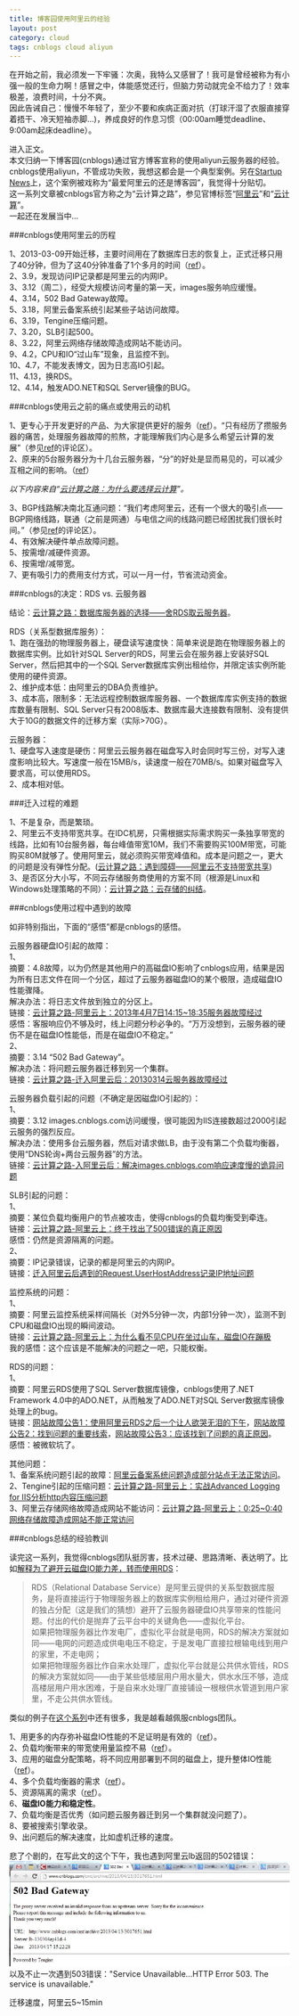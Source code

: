 ```yaml
---
title: 博客园使用阿里云的经验
layout: post
category: cloud
tags: cnblogs cloud aliyun
---
```


在开始之前，我必须发一下牢骚：次奥，我特么又感冒了！我可是曾经被称为有小强一般的生命力啊！感冒之中，体能感觉还行，但脑力劳动就完全不给力了！效率极差，浪费时间，十分不爽。  
因此告诫自己：慢慢不年轻了，至少不要和疾病正面对抗（打球汗湿了衣服直接穿着捂干、冷天短袖赤脚...)，养成良好的作息习惯（00:00am睡觉deadline、9:00am起床deadline）。  

进入正文。  
本文归纳一下博客园(cnblogs)通过官方博客宣称的使用aliyun云服务器的经验。cnblogs使用aliyun，不管成功失败，我想这都会是一个典型案例。另在[Startup News](http://news.dbanotes.net/item?id=3889)上，这个案例被戏称为“最爱阿里云的还是博客园”，我觉得十分贴切。  
这一系列文章被cnblogs官方称之为“云计算之路”，参见官博标签“[阿里云](http://www.cnblogs.com/cmt/tag/%E9%98%BF%E9%87%8C%E4%BA%91/)”和“[云计算](http://www.cnblogs.com/cmt/tag/%E4%BA%91%E8%AE%A1%E7%AE%97/)”。  
一起还在发展当中...  

###cnblogs使用阿里云的历程

1、2013-03-09开始迁移，主要时间用在了数据库日志的恢复上，正式迁移只用了40分钟，但为了这40分钟准备了1个多月的时间（[ref](http://www.cnblogs.com/cmt/archive/2013/03/09/go-into-cloud.html)）。  
2、3.9，发现访问IP记录都是阿里云的内网IP。  
3、3.12（周二），经受大规模访问考量的第一天，images服务响应缓慢。  
4、3.14，502 Bad Gateway故障。  
5、3.18，阿里云备案系统引起某些子站访问故障。  
6、3.19，Tengine压缩问题。  
7、3.20，SLB引起500。  
8、3.22，阿里云网络存储故障造成网站不能访问。  
9、4.2，CPU和IO“过山车”现象，且监控不到。  
10、4.7，不能发表博文，因为日志高IO引起。  
11、4.13，换RDS。  
12、4.14，触发ADO.NET和SQL Server镜像的BUG。  
  
###cnblogs使用云之前的痛点或使用云的动机     

1、更专心于开发更好的产品、为大家提供更好的服务（[ref](http://www.cnblogs.com/cmt/archive/2013/04/07/3006008.html)）。“只有经历了攒服务器的痛苦，处理服务器故障的煎熬，才能理解我们内心是多么希望云计算的发展”（参见[ref](http://www.cnblogs.com/cmt/archive/2012/12/20/aliyun-server-room.html)的评论区）。  
2、原来的5台服务器分为十几台云服务器，“分”的好处是显而易见的，可以减少互相之间的影响。（[ref](http://www.cnblogs.com/cmt/archive/2013/02/20/aliyun-bandwidth-share.html)）
 
*以下内容来自“[云计算之路：为什么要选择云计算](http://www.cnblogs.com/cmt/archive/2013/02/27/why-into-cloud.html)”。*  

3、BGP线路解决南北互通问题：“我们考虑阿里云，还有一个很大的吸引点——BGP网络线路，联通（之前是网通）与电信之间的线路问题已经困扰我们很长时间。”（参见[ref](http://www.cnblogs.com/cmt/archive/2012/12/20/aliyun-server-room.html)的评论区）。  
4、有效解决硬件单点故障问题。  
5、按需增/减硬件资源。  
6、按需增/减带宽。  
7、更有吸引力的费用支付方式，可以一月一付，节省流动资金。  

###cnblogs的决定：RDS vs. 云服务器

结论：[云计算之路：数据库服务器的选择——舍RDS取云服务器](http://www.cnblogs.com/cmt/archive/2013/02/21/alyun-rds.html)。  

RDS（关系型数据库服务）：  
1、跑在强劲的物理服务器上，硬盘读写速度快：简单来说是跑在物理服务器上的数据库实例。比如针对SQL Server的RDS，阿里云会在服务器上安装好SQL Server，然后把其中的一个SQL Server数据库实例出租给你，并限定该实例所能使用的硬件资源。  
2、维护成本低：由阿里云的DBA负责维护。  
3、成本高，限制多：无法远程控制数据库服务器、一个数据库库实例支持的数据库数量有限制、SQL Server只有2008版本、数据库最大连接数有限制、没有提供大于10G的数据文件的迁移方案（实际>70G）。  

云服务器：  
1、硬盘写入速度是硬伤：阿里云云服务器在磁盘写入时会同时写三份，对写入速度影响比较大。写速度一般在15MB/s，读速度一般在70MB/s。如果对磁盘写入要求高，可以使用RDS。  
2、成本相对低。  

###迁入过程的难题

1、不是复杂，而是繁琐。  
2、阿里云不支持带宽共享。在IDC机房，只需根据实际需求购买一条独享带宽的线路，比如有10台服务器，每台峰值带宽10M，我们不需要购买100M带宽，可能购买80M就够了。使用阿里云，就必须购买带宽峰值和。成本是问题之一，更大的问题是没有弹性分配。([云计算之路：遇到障碍——阿里云不支持带宽共享](http://www.cnblogs.com/cmt/archive/2013/02/20/aliyun-bandwidth-share.html))  
3、是否区分大小写，不同云存储服务商使用的方案不同（根源是Linux和Windows处理策略的不同）：[云计算之路：云存储的纠结](http://www.cnblogs.com/cmt/archive/2013/02/26/upyun-aliyun-url-case-sensitive.html)。  

###cnblogs使用过程中遇到的故障

如非特别指出，下面的“感悟”都是cnblogs的感悟。  

云服务器硬盘IO引起的故障：  
1、  
摘要：4.8故障，以为仍然是其他用户的高磁盘IO影响了cnblogs应用，结果是因为所有日志文件在同一个分区，超过了云服务器磁盘IO的某个极限，造成磁盘IO性能骤降。  
解决办法：将日志文件放到独立的分区上。  
链接：[云计算之路-阿里云上：2013年4月7日14:15~18:35服务器故障经过](http://www.cnblogs.com/cmt/archive/2013/04/08/3006448.html)  
感悟：客服响应仍不够及时，线上问题分秒必争的。“万万没想到，云服务器的硬伤不是在磁盘IO性能低，而是在磁盘IO不稳定。”    
2、  
摘要：3.14 “502 Bad Gateway”。  
解决办法：将问题云服务器迁移到另一个集群。  
链接：[云计算之路-迁入阿里云后：20130314云服务器故障经过](http://www.cnblogs.com/cmt/archive/2013/03/14/2960583.html)  


云服务器负载引起的问题（不确定是因磁盘IO引起的）：  
1、  
摘要：3.12 images.cnblogs.com访问缓慢，很可能因为IIS连接数超过2000引起云服务的强烈反应。  
解决办法：使用多台云服务器，然后对请求做LB，由于没有第二个负载均衡器，使用“DNS轮询+两台云服务器”的方法。  
链接：[云计算之路-入阿里云后：解决images.cnblogs.com响应速度慢的诡异问题](http://www.cnblogs.com/cmt/archive/2013/03/12/2955405.html)  

SLB引起的问题：  
1、  
摘要：某位负载均衡用户的节点被攻击，使得cnblogs的负载均衡受到牵连。  
链接：[云计算之路-阿里云上：终于找出了500错误的真正原因](http://www.cnblogs.com/cmt/archive/2013/03/20/2971868.html)  
感悟：仍然是资源隔离的问题。  
2、  
摘要：IP记录错误，记录的都是阿里云的内网IP。  
链接：[迁入阿里云后遇到的Request.UserHostAddress记录IP地址问题](http://www.cnblogs.com/cmt/archive/2013/03/09/request_userhostaddress-x_forwarded_For.html)  

监控系统的问题：  
1、  
摘要：阿里云监控系统采样间隔长（对外5分钟一次，内部1分钟一次），监测不到CPU和磁盘IO出现的瞬间波动。  
链接：[云计算之路-阿里云上：为什么看不见CPU在坐过山车，磁盘IO在蹦极](http://www.cnblogs.com/cmt/archive/2013/04/06/2997779.html)  
我的感悟：这个应该是不能解决的问题之一吧，只能权衡。  

RDS的问题：  
1、  
摘要：阿里云RDS使用了SQL Server数据库镜像，cnblogs使用了.NET Framework 4.0中的ADO.NET，从而触发了ADO.NET对SQL Server数据库镜像处理上的bug。  
链接：[网站故障公告1：使用阿里云RDS之后一个让人欲哭无泪的下午](http://www.cnblogs.com/cmt/archive/2013/04/16/3024439.html)，[网站故障公告2：找到问题的重要线索](http://www.cnblogs.com/cmt/archive/2013/04/16/3025231.html)，[网站故障公告3：应该找到了问题的真正原因](http://www.cnblogs.com/cmt/archive/2013/04/17/3025409.html)。  
感悟：被微软坑了。  

其他问题：  
1、备案系统问题引起的故障：[阿里云备案系统问题造成部分站点无法正常访问](http://www.cnblogs.com/cmt/archive/2013/03/18/2966317.html)。  
2、Tengine引起的压缩问题：[云计算之路-阿里云上：实战Advanced Logging for IIS分析http内容压缩问题](http://www.cnblogs.com/cmt/archive/2013/03/19/2968947.html)  
3、阿里云存储网络故障造成网站不能访问：[云计算之路-阿里云上：0:25~0:40网络存储故障造成网站不能正常访问](http://www.cnblogs.com/cmt/archive/2013/03/22/2974781.html)  

###cnblogs总结的经验教训

读完这一系列，我觉得cnblogs团队挺厉害，技术过硬、思路清晰、表达明了。比如[解释为了避开云磁盘IO能力差，转而使用RDS](http://www.cnblogs.com/cmt/archive/2013/03/17/aliyun-rds.html)：  

> RDS（Relational Database Service）是阿里云提供的关系型数据库服务，是将直接运行于物理服务器上的数据库实例租给用户，通过对硬件资源的独占分配（这是我们的猜想）避开了云服务器硬盘IO共享带来的性能问题。付出的代价是抛弃了云平台中的关键角色——虚拟化平台。  
> 如果把物理服务器比作发电厂，虚拟化平台就是电网，RDS的解决方案就如同——电网的问题造成供电电压不稳定，于是发电厂直接拉根输电线到用户的家里，不走电网；  
> 如果把物理服务器比作自来水处理厂，虚拟化平台就是公共供水管线，RDS的解决方案就如同——由于某些低楼层用户用水量大，供水水压不够，造成高楼层用户用水困难，于是自来水处理厂直接铺设一根根供水管道到用户家里，不走公共供水管线。

类似的例子在[这个系列](http://www.cnblogs.com/cmt/tag/%E9%98%BF%E9%87%8C%E4%BA%91/)中还有很多，我是越看越佩服cnblogs团队。  

1、用更多的内存弥补磁盘IO性能的不足证明是有效的（[ref](http://www.cnblogs.com/cmt/archive/2013/03/11/2953463.html)）。  
2、负载均衡带来的带宽使用量监控不易（[ref](http://www.cnblogs.com/cmt/archive/2013/03/11/2953463.html)）。  
3、应用的磁盘分配策略，将不同应用部署到不同的磁盘上，提升整体IO性能（[ref](http://www.cnblogs.com/cmt/archive/2013/03/11/2953463.html)）。  
4、多个负载均衡器的需求（[ref](http://www.cnblogs.com/cmt/archive/2013/03/12/2955405.html)）。  
5、资源隔离的需求（[ref](http://www.cnblogs.com/cmt/archive/2013/03/15/2961145.html)）。  
6、**磁盘IO能力和稳定性**。  
7、负载均衡是否优秀（如问题云服务器迁到另一个集群就没问题了）。  
8、要被搜索引擎收录。  
9、出问题后的解决速度，比如虚机迁移的速度。  

悲了个剧的，在写此文的这个下午，我也遇到阿里云lb返回的502错误：  
![](/images/cnblogs_aliyun.jpg)  
以及不止一次遇到503错误："Service Unavailable...HTTP Error 503. The service is unavailable."

迁移速度，阿里云5~15min